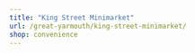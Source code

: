 ```yaml
---
title: "King Street Minimarket"
url: /great-yarmouth/king-street-minimarket/
shop: convenience
---
```

